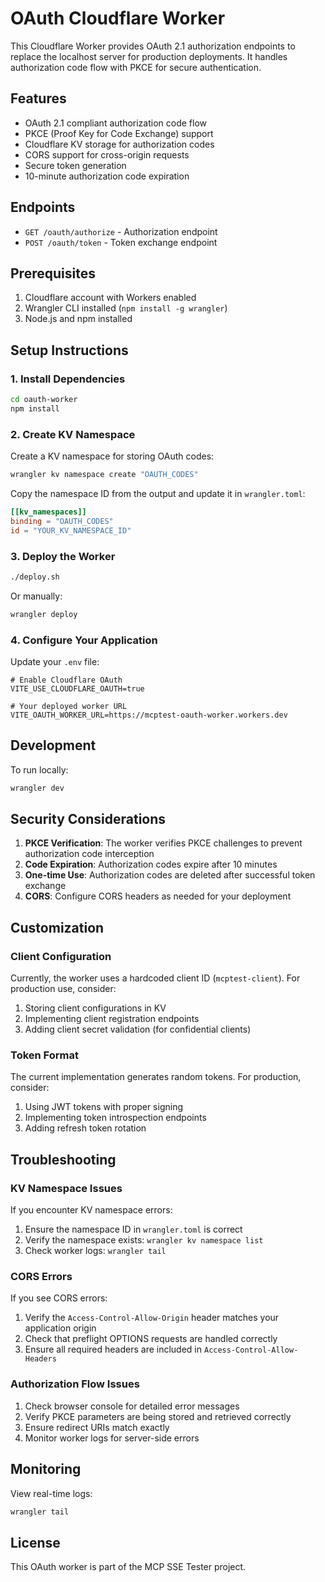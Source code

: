 # OAuth Cloudflare Worker

This Cloudflare Worker provides OAuth 2.1 authorization endpoints to replace the localhost server for production deployments. It handles authorization code flow with PKCE for secure authentication.

## Features

- OAuth 2.1 compliant authorization code flow
- PKCE (Proof Key for Code Exchange) support
- Cloudflare KV storage for authorization codes
- CORS support for cross-origin requests
- Secure token generation
- 10-minute authorization code expiration

## Endpoints

- `GET /oauth/authorize` - Authorization endpoint
- `POST /oauth/token` - Token exchange endpoint

## Prerequisites

1. Cloudflare account with Workers enabled
2. Wrangler CLI installed (`npm install -g wrangler`)
3. Node.js and npm installed

## Setup Instructions

### 1. Install Dependencies

```bash
cd oauth-worker
npm install
```

### 2. Create KV Namespace

Create a KV namespace for storing OAuth codes:

```bash
wrangler kv namespace create "OAUTH_CODES"
```

Copy the namespace ID from the output and update it in `wrangler.toml`:

```toml
[[kv_namespaces]]
binding = "OAUTH_CODES"
id = "YOUR_KV_NAMESPACE_ID"
```

### 3. Deploy the Worker

```bash
./deploy.sh
```

Or manually:

```bash
wrangler deploy
```

### 4. Configure Your Application

Update your `.env` file:

```env
# Enable Cloudflare OAuth
VITE_USE_CLOUDFLARE_OAUTH=true

# Your deployed worker URL
VITE_OAUTH_WORKER_URL=https://mcptest-oauth-worker.workers.dev
```

## Development

To run locally:

```bash
wrangler dev
```

## Security Considerations

1. **PKCE Verification**: The worker verifies PKCE challenges to prevent authorization code interception
2. **Code Expiration**: Authorization codes expire after 10 minutes
3. **One-time Use**: Authorization codes are deleted after successful token exchange
4. **CORS**: Configure CORS headers as needed for your deployment

## Customization

### Client Configuration

Currently, the worker uses a hardcoded client ID (`mcptest-client`). For production use, consider:

1. Storing client configurations in KV
2. Implementing client registration endpoints
3. Adding client secret validation (for confidential clients)

### Token Format

The current implementation generates random tokens. For production, consider:

1. Using JWT tokens with proper signing
2. Implementing token introspection endpoints
3. Adding refresh token rotation

## Troubleshooting

### KV Namespace Issues

If you encounter KV namespace errors:

1. Ensure the namespace ID in `wrangler.toml` is correct
2. Verify the namespace exists: `wrangler kv namespace list`
3. Check worker logs: `wrangler tail`

### CORS Errors

If you see CORS errors:

1. Verify the `Access-Control-Allow-Origin` header matches your application origin
2. Check that preflight OPTIONS requests are handled correctly
3. Ensure all required headers are included in `Access-Control-Allow-Headers`

### Authorization Flow Issues

1. Check browser console for detailed error messages
2. Verify PKCE parameters are being stored and retrieved correctly
3. Ensure redirect URIs match exactly
4. Monitor worker logs for server-side errors

## Monitoring

View real-time logs:

```bash
wrangler tail
```

## License

This OAuth worker is part of the MCP SSE Tester project.
